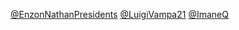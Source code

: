 
[@EnzonNathanPresidents](https://github.com/ImaneQ/EnzonNathanPresidents)
[@LuigiVampa21](https://github.com/LuigiVampa21)
[@ImaneQ](https://github.com/ImaneQ)

